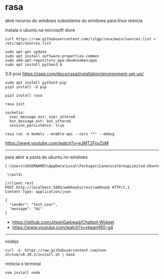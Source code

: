 # rasa
abre recurso do windows
subsistema do windows para linux
reinicia

instala o ubuntu na microsoft store

```
curl https://raw.githubusercontent.com/rslgp/rasa/main/sources.list > /etc/apt/sources.list
```

```
sudo apt-get update
sudo apt install software-properties-common
sudo add-apt-repository ppa:deadsnakes/ppa
sudo apt install python3.9
```
3.9 pois https://rasa.com/docs/rasa/installation/environment-set-up/

```
sudo apt install python3-pip
pip3 install -U pip
```

```
pip3 install rasa
```

```
rasa init
```
```
socketio:
  user_message_evt: user_uttered
  bot_message_evt: bot_uttered
  session_persistence: true
```
```
rasa run -m models --enable-api --cors "*" --debug
```

https://www.youtube.com/watch?v=eJMT2FovZsM
***

para abrir a pasta do ubuntu no windows
```
C:\Users\%USERNAME%\AppData\Local\Packages\CanonicalGroupLimited.Ubuntu_79rhkp1fndgsc\LocalState\rootfs\root

 \\wsl$\
```

```
//client.rest
POST http://localhost:5005/webhooks/rest/webhook HTTP/1.1
Content-Type: application/json

{
  "sender": "test_user",
  "message": "Hi"
}
```

* https://github.com/JiteshGaikwad/Chatbot-Widget
* https://www.youtube.com/watch?v=ykeamfE0-g4

***
nodejs
```
curl -o- https://raw.githubusercontent.com/nvm-sh/nvm/v0.39.3/install.sh | bash
```
reinicia o terminal
```
nvm install node
```

